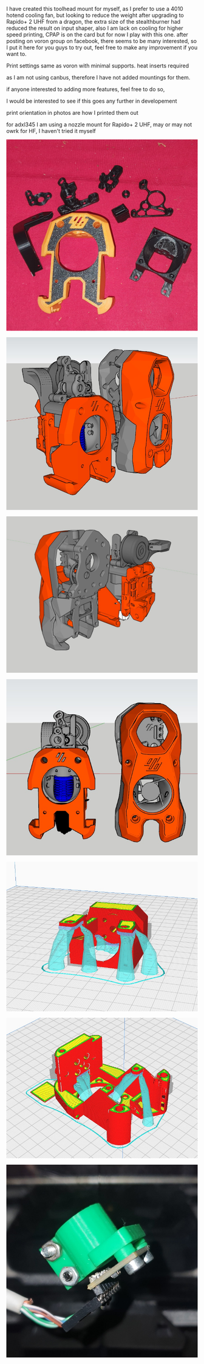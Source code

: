 I have created this toolhead mount for myself, 
as I prefer to use a 4010 hotend cooling fan, 
but looking to reduce the weight after upgrading to Rapido+ 2 UHF from a dragon, 
the extra size of the stealthburner had reduced the result on input shaper,
also I am lack on cooling for higher speed printing, 
CPAP is on the card but for now I play with this one.
after posting on voron group on facebook, there seems to be many interested, 
so I put it here for you guys to try out,
feel free to make any improvement if you want to.

Print settings same as voron with minimal supports. heat inserts required

as I am not using canbus, therefore I have not added mountings for them.

if anyone interested to adding more features, feel free to do so, 

I would be interested to see if this goes any further in developement

print orientation in photos are how I printed them out

for adxl345 I am using a nozzle mount for Rapido+ 2 UHF, may or may not owrk for HF, I haven't tried it myself

![alt text](https://github.com/megamandal/Voron-Toolhead/blob/main/PICS/0.jpg?raw=true)

![alt text](https://github.com/megamandal/Voron-Toolhead/blob/main/PICS/1.jpg?raw=true)

![alt text](https://github.com/megamandal/Voron-Toolhead/blob/main/PICS/2.jpg?raw=true)

![alt text](https://github.com/megamandal/Voron-Toolhead/blob/main/PICS/3.jpg?raw=true)

![alt text](https://github.com/megamandal/Voron-Toolhead/blob/main/PICS/4.jpg?raw=true)

![alt text](https://github.com/megamandal/Voron-Toolhead/blob/main/PICS/6.jpg?raw=true)

![alt text](https://github.com/megamandal/Voron-Toolhead/blob/main/PICS/nozzle%20mount%20adcl.jpg?raw=true)
